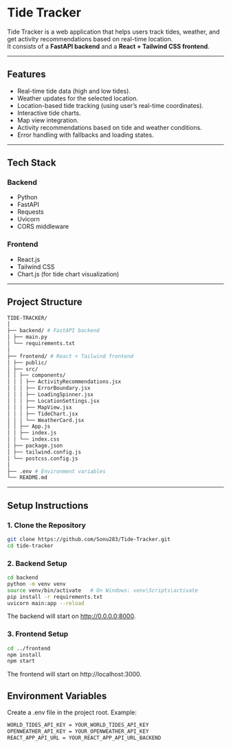# Tide Tracker

Tide Tracker is a web application that helps users track tides, weather, and get activity recommendations based on real-time location.  
It consists of a **FastAPI backend** and a **React + Tailwind CSS frontend**.

---

## Features

- Real-time tide data (high and low tides).
- Weather updates for the selected location.
- Location-based tide tracking (using user’s real-time coordinates).
- Interactive tide charts.
- Map view integration.
- Activity recommendations based on tide and weather conditions.
- Error handling with fallbacks and loading states.

---

## Tech Stack

### Backend
- Python
- FastAPI
- Requests
- Uvicorn
- CORS middleware

### Frontend
- React.js
- Tailwind CSS
- Chart.js (for tide chart visualization)

---

## Project Structure
```bash
TIDE-TRACKER/
│
├── backend/ # FastAPI backend
│ ├── main.py
│ └── requirements.txt
│
├── frontend/ # React + Tailwind frontend
│ ├── public/
│ ├── src/
│ │ ├── components/
│ │ │ ├── ActivityRecommendations.jsx
│ │ │ ├── ErrorBoundary.jsx
│ │ │ ├── LoadingSpinner.jsx
│ │ │ ├── LocationSettings.jsx
│ │ │ ├── MapView.jsx
│ │ │ ├── TideChart.jsx
│ │ │ └── WeatherCard.jsx
│ │ ├── App.js
│ │ ├── index.js
│ │ └── index.css
│ ├── package.json
│ ├── tailwind.config.js
│ └── postcss.config.js
│
├── .env # Environment variables
└── README.md
```

---

## Setup Instructions

### 1. Clone the Repository
```bash
git clone https://github.com/Sonu283/Tide-Tracker.git
cd tide-tracker
```

### 2. Backend Setup
```bash
cd backend
python -m venv venv
source venv/bin/activate   # On Windows: venv\Scripts\activate
pip install -r requirements.txt
uvicorn main:app --reload
```
The backend will start on http://0.0.0.0:8000.

### 3. Frontend Setup
```bash
cd ../frontend
npm install
npm start
```
The frontend will start on http://localhost:3000.

## Environment Variables

Create a .env file in the project root. Example:
```bash
WORLD_TIDES_API_KEY = YOUR_WORLD_TIDES_API_KEY
OPENWEATHER_API_KEY = YOUR_OPENWEATHER_API_KEY
REACT_APP_API_URL = YOUR_REACT_APP_API_URL_BACKEND
```

